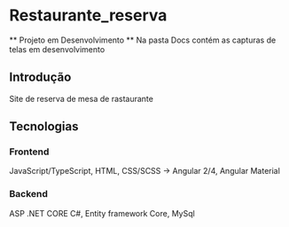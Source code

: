 # Restaurante_reserva

** Projeto em Desenvolvimento
** Na pasta Docs contém as capturas de telas em desenvolvimento

<h2>Introdução</h2>

<p>Site de reserva de mesa de rastaurante</p>


<h2>Tecnologias</h2>

<h3>Frontend</h3>
<p> JavaScript/TypeScript, HTML, CSS/SCSS -> Angular 2/4, Angular Material</p>

<h3>Backend</h3>

<p> ASP .NET CORE C#, Entity framework Core, MySql </p>


